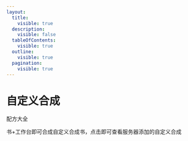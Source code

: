```yaml
---
layout:
  title:
    visible: true
  description:
    visible: false
  tableOfContents:
    visible: true
  outline:
    visible: true
  pagination:
    visible: true
---
```


# 自定义合成

配方大全

书+工作台即可合成自定义合成书，点击即可查看服务器添加的自定义合成
